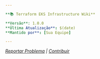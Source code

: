 ```yaml
---

**📚 Terraform EKS Infrastructure Wiki**  

**Versão**: 1.0.0  
**Última Atualização**: $(date)  
**Mantido por**: [Sua Equipe]

---
```

*[Reportar Problema](https://github.com/$GITHUB_USER/$REPO_NAME/issues) | [Contribuir](https://github.com/$GITHUB_USER/$REPO_NAME/pulls)*
